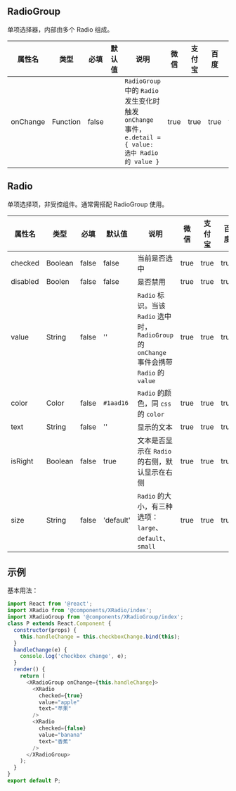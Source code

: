 ## RadioGroup

单项选择器，内部由多个 Radio 组成。

| 属性名 | 类型 | 必填 | 默认值 | 说明 | 微信 | 支付宝 | 百度 | 快应用 |
| --- | --- | --- | --- | --- | --- | --- | --- | --- |
| onChange | Function | false | | `RadioGroup` 中的 `Radio` 发生变化时触发 `onChange` 事件，`e.detail = { value: 选中 Radio 的 value }` | true | true | true | true |

## Radio

单项选择项，非受控组件。通常需搭配 RadioGroup 使用。

| 属性名 | 类型 | 必填 | 默认值 | 说明 | 微信 | 支付宝 | 百度 | 快应用 |
| --- | --- | --- | --- | --- | --- | --- | --- | --- |
| checked | Boolean | false | false | 当前是否选中 | true | true | true | true |
| disabled | Boolen | false | false | 是否禁用 | true | true | true | true |
| value | String | false | '' | `Radio` 标识。当该 `Radio` 选中时，`RadioGroup` 的 `onChange` 事件会携带 `Radio` 的 `value` | true | true | true | true |
| color | Color | false | `#1aad16` | `Radio` 的颜色，同 `css` 的 `color` | true | true | true | true |
| text | String | false | '' | 显示的文本 | true | true | true | true |
| isRight | Boolean | false | true | 文本是否显示在 `Radio` 的右侧，默认显示在右侧 | true | true | true | true |
| size | String | false | 'default' | `Radio` 的大小，有三种选项：`large`、`default`、`small` | true | true | true | true |

## 示例

基本用法：

```js
import React from '@react';
import XRadio from '@components/XRadio/index';
import XRadioGroup from '@components/XRadioGroup/index';
class P extends React.Component {
  constructor(props) {
    this.handleChange = this.checkboxChange.bind(this);
  }
  handleChange(e) {
    console.log('checkbox change', e);
  }
  render() {
    return (
      <XRadioGroup onChange={this.handleChange}>
        <XRadio
          checked={true}
          value="apple"
          text="苹果"
        />
        <XRadio
          checked={false}
          value="banana"
          text="香蕉"
        />
      </XRadioGroup>
    );
  }
}
export default P;
```